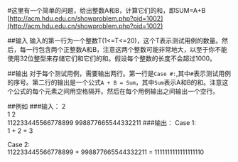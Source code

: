 #这里有一个简单的问题，给出整数A和B，计算它们的和，即SUM=A+B
[http://acm.hdu.edu.cn/showproblem.php?pid=1002](http://acm.hdu.edu.cn/showproblem.php?pid=1002)

##输入
输入的第一行为一个整数T(1<=T<=20)，这个T表示测试用例的数量。然后，每一行包含两个正整数A和B，注意这两个整数可能非常地大，以至于你不能使用32位整型来存储它们和它们的和。假设每个整数的长度不会超过1000。

##输出
对于每个测试用例，需要输出两行。第一行是`Case #:`,其中`#`表示测试用例的序号。第二行的输出是一个公式`A + B = Sum`，其中`Sum`表示A和B的和。注意这个公式的每个元素之间用空格隔开。然后在每个用例输出之间输出一个空行。

##例如
###输入：
2  
1 2  
112233445566778899 998877665544332211
###输出：
Case 1:  
1 + 2 = 3  

Case 2:  
112233445566778899 + 998877665544332211 = 1111111111111111110  

